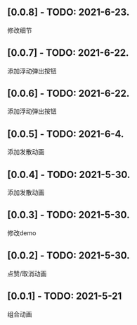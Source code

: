 ## [0.0.8] - TODO: 2021-6-23.
修改细节
## [0.0.7] - TODO: 2021-6-22.
添加浮动弹出按钮
## [0.0.6] - TODO: 2021-6-22.
添加浮动弹出按钮
## [0.0.5] - TODO: 2021-6-4.
添加发散动画
## [0.0.4] - TODO: 2021-5-30.
添加发散动画
## [0.0.3] - TODO: 2021-5-30.
修改demo
## [0.0.2] - TODO: 2021-5-30.
点赞/取消动画
## [0.0.1] - TODO: 2021-5-21
组合动画
